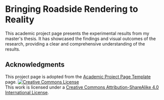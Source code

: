 # Bringing Roadside Rendering to Reality
This academic project page presents the experimental results from my master's thesis. It has showcased the findings and visual outcomes of the research, providing a clear and comprehensive understanding of the results.


## Acknowledgments
This project page is adopted from the [Academic Project Page Template]([https://github.com/eliahuhorwitz/Academic-project-page-template]) page.
<a rel="license" href="http://creativecommons.org/licenses/by-sa/4.0/"><img alt="Creative Commons License" style="border-width:0" src="https://i.creativecommons.org/l/by-sa/4.0/88x31.png" /></a><br />This work is licensed under a <a rel="license" href="http://creativecommons.org/licenses/by-sa/4.0/">Creative Commons Attribution-ShareAlike 4.0 International License</a>.
